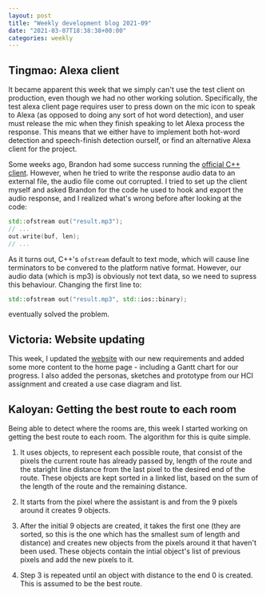 ```yaml
---
layout: post
title: "Weekly development blog 2021-09"
date: "2021-03-07T18:38:38+00:00"
categories: weekly
---
```


## Tingmao: Alexa client

It became apparent this week that we simply can't use the test client on production, even though we had no other working solution. Specifically, the test alexa client page requires user to press down on the mic icon to speak to Alexa (as opposed to doing any sort of hot word detection), and user must release the mic when they finish speaking to let Alexa process the response. This means that we either have to implement both hot-word detection and speech-finish detection ourself, or find an alternative Alexa client for the project.

Some weeks ago, Brandon had some success running the [official C++ client](https://github.com/alexa/avs-device-sdk/tree/master/SampleApp). However, when he tried to write the response audio data to an external file, the audio file come out corrupted. I tried to set up the client myself and asked Brandon for the code he used to hook and export the audio response, and I realized what's wrong before after looking at the code:

```cpp
std::ofstream out("result.mp3");
// ...
out.write(buf, len);
// ...
```

As it turns out, C++'s `ofstream` default to text mode, which will cause line terminators to be convered to the platform native format. However, our audio data (which is mp3) is obviously not text data, so we need to supress this behaviour. Changing the first line to:
```cpp
std::ofstream out("result.mp3", std::ios::binary);
```
eventually solved the problem.

## Victoria: Website updating

This week, I updated the [website](https://students.cs.ucl.ac.uk/2020/group24/index.html) with our new requirements and added some more content to the home page - including a Gantt chart for our progress. I also added the personas, sketches and prototype from our HCI assignment and created a use case diagram and list.

## Kaloyan: Getting the best route to each room

Being able to detect where the rooms are, this week I started working on getting the best route to each room. The algorithm for this is quite simple.

1. It uses objects, to represent each possible route, that consist of the pixels the current route has already passed by, length of the route and the staright line distance from the last pixel to the desired end of the route. These objects are kept sorted in a linked list, based on the sum of the length of the route and the remaining distance.

2. It starts from the pixel where the assistant is and from the 9 pixels around it creates 9 objects.

3. After the initial 9 objects are created, it takes the first one (they are sorted, so this is the one which has the smallest sum of length and distance) and creates new objects from the pixels around it that haven't been used. These objects contain the intial object's list of previous pixels and add the new pixels to it.

4. Step 3 is repeated until an object with distance to the end 0 is created. This is assumed to be the best route.